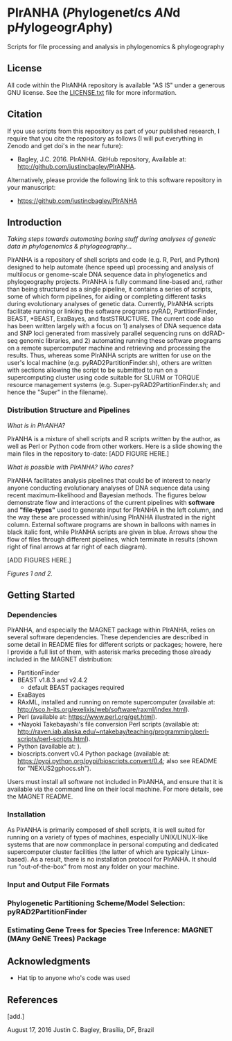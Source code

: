 #  PIrANHA (*P*hylogenet*I*cs *AN*d p*H*ylogeogr*A*phy)
Scripts for file processing and analysis in phylogenomics &amp; phylogeography

## License

All code within the PIrANHA repository is available "AS IS" under a generous GNU license. See the [LICENSE.txt](LICENSE.txt) file for more information.

## Citation

If you use scripts from this repository as part of your published research, I require that you cite the repository as follows (I will put everything in Zenodo and get doi's in the near future): 
  
- Bagley, J.C. 2016. PIrANHA. GitHub repository, Available at: http://github.com/justincbagley/PIrANHA.

Alternatively, please provide the following link to this software repository in your manuscript:

- https://github.com/justincbagley/PIrANHA

## Introduction

*Taking steps towards automating boring stuff during analyses of genetic data in phylogenomics & phylogeography...*

PIrANHA is a repository of shell scripts and code (e.g. R, Perl, and Python) designed to help automate (hence speed up) processing and analysis of multilocus or genome-scale DNA sequence data in phylogenetics and phylogeography projects. PIrANHA is fully command line-based and, rather than being structured as a single pipeline, it contains a series of scripts, some of which form pipelines, for aiding or completing different tasks during evolutionary analyses of genetic data. Currently, PIrANHA scripts facilitate running or linking the software programs pyRAD, PartitionFinder, BEAST, *BEAST, ExaBayes, and fastSTRUCTURE. The current code also has been written largely with a focus on 1) analyses of DNA sequence data and SNP loci generated from massively parallel sequencing runs on ddRAD-seq genomic libraries, and 2) automating running these software programs on a remote supercomputer machine and retrieving and processing the results. Thus, whereas some PIrANHA scripts are written for use on the user's local machine (e.g. pyRAD2PartitionFinder.sh), others are written with sections allowing the script to be submitted to run on a supercomputing cluster using code suitable for SLURM or TORQUE resource management systems (e.g. Super-pyRAD2PartitionFinder.sh; and hence the "Super" in the filename). 

### Distribution Structure and Pipelines

*What is in PIrANHA?*

PIrANHA is a mixture of shell scripts and R scripts written by the author, as well as Perl or Python code from other workers. Here is a slide showing the main files in the repository to-date:
[ADD FIGURE HERE.]

*What is possible with PIrANHA?* *Who cares?*

PIrANHA facilitates analysis pipelines that could be of interest to nearly anyone conducting evolutionary analyses of DNA sequence data using recent maximum-likelihood and Bayesian methods. The figures below demonstrate flow and interactions of the current pipelines with **software** and **"file-types"** used to generate input for PIrANHA in the left column, and the way these are processed within/using PIrANHA illustrated in the right column. External software programs are shown in balloons with names in black italic font, while PIrANHA scripts are given in blue. Arrows show the flow of files through different pipelines, which terminate in results (shown right of final arrows at far right of each diagram).

[ADD FIGURES HERE.]

*Figures 1 and 2.*

## Getting Started

### Dependencies

PIrANHA, and especially the MAGNET package within PIrANHA, relies on several software dependencies. These dependencies are described in some detail in README files for different scripts or packages; howere, here I provide a full list of them, with asterisk marks preceding those already included in the MAGNET distribution:

- PartitionFinder
- BEAST v1.8.3 and v2.4.2
	* default BEAST packages required
- ExaBayes
- RAxML, installed and running on remote supercomputer (available at: http://sco.h-its.org/exelixis/web/software/raxml/index.html).
- Perl (available at: https://www.perl.org/get.html).
- *Nayoki Takebayashi's file conversion Perl scripts (available at: http://raven.iab.alaska.edu/~ntakebay/teaching/programming/perl-scripts/perl-scripts.html).
- Python (available at: ).
- bioscripts.convert v0.4 Python package (available at: https://pypi.python.org/pypi/bioscripts.convert/0.4; also see README for "NEXUS2gphocs.sh").

Users must install all software not included in PIrANHA, and ensure that it is available via the command line on their local machine. For more details, see the MAGNET README.

### Installation

As PIrANHA is primarily composed of shell scripts, it is well suited for running on a variety of types of machines, especially UNIX/LINUX-like systems that are now commonplace in personal computing and dedicated supercomputer cluster facilities (the latter of which are typically Linux-based). As a result, there is no installation protocol for PIrANHA. It should run "out-of-the-box" from most any folder on your machine.

### Input and Output File Formats

### Phylogenetic Partitioning Scheme/Model Selection: pyRAD2PartitionFinder

### Estimating Gene Trees for Species Tree Inference: MAGNET (MAny GeNE Trees) Package

## Acknowledgments

* Hat tip to anyone who's code was used

## References

[add.]


August 17, 2016
Justin C. Bagley, Brasília, DF, Brazil
